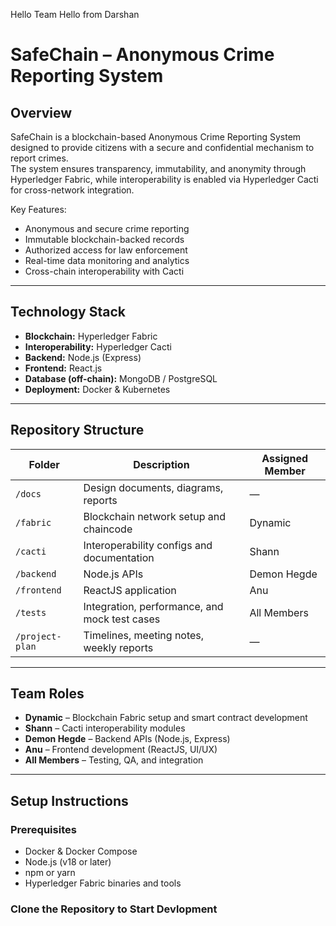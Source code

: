 Hello Team
Hello from Darshan

# SafeChain – Anonymous Crime Reporting System

## Overview
SafeChain is a blockchain-based Anonymous Crime Reporting System designed to provide citizens with a secure and confidential mechanism to report crimes.  
The system ensures transparency, immutability, and anonymity through Hyperledger Fabric, while interoperability is enabled via Hyperledger Cacti for cross-network integration.  

Key Features:
- Anonymous and secure crime reporting  
- Immutable blockchain-backed records  
- Authorized access for law enforcement  
- Real-time data monitoring and analytics  
- Cross-chain interoperability with Cacti  

---

## Technology Stack
- **Blockchain:** Hyperledger Fabric  
- **Interoperability:** Hyperledger Cacti  
- **Backend:** Node.js (Express)  
- **Frontend:** React.js  
- **Database (off-chain):** MongoDB / PostgreSQL  
- **Deployment:** Docker & Kubernetes  

---

## Repository Structure

| Folder          | Description                                  | Assigned Member |
|-----------------|----------------------------------------------|-----------------|
| `/docs`         | Design documents, diagrams, reports          | —               |
| `/fabric`       | Blockchain network setup and chaincode       | Dynamic         |
| `/cacti`        | Interoperability configs and documentation   | Shann           |
| `/backend`      | Node.js APIs                                 | Demon Hegde     |
| `/frontend`     | ReactJS application                          | Anu             |
| `/tests`        | Integration, performance, and mock test cases| All Members     |
| `/project-plan` | Timelines, meeting notes, weekly reports     | —               |

---

## Team Roles
- **Dynamic** – Blockchain Fabric setup and smart contract development  
- **Shann** – Cacti interoperability modules  
- **Demon Hegde** – Backend APIs (Node.js, Express)  
- **Anu** – Frontend development (ReactJS, UI/UX)  
- **All Members** – Testing, QA, and integration  

---

## Setup Instructions

### Prerequisites
- Docker & Docker Compose  
- Node.js (v18 or later)  
- npm or yarn  
- Hyperledger Fabric binaries and tools  

### Clone the Repository to Start Devlopment 


